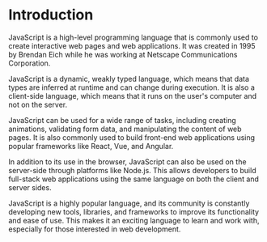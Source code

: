 # Introduction

JavaScript is a high-level programming language that is commonly used to create interactive web pages and web applications. It was created in 1995 by Brendan Eich while he was working at Netscape Communications Corporation.

JavaScript is a dynamic, weakly typed language, which means that data types are inferred at runtime and can change during execution. It is also a client-side language, which means that it runs on the user's computer and not on the server.

JavaScript can be used for a wide range of tasks, including creating animations, validating form data, and manipulating the content of web pages. It is also commonly used to build front-end web applications using popular frameworks like React, Vue, and Angular.

In addition to its use in the browser, JavaScript can also be used on the server-side through platforms like Node.js. This allows developers to build full-stack web applications using the same language on both the client and server sides.

JavaScript is a highly popular language, and its community is constantly developing new tools, libraries, and frameworks to improve its functionality and ease of use. This makes it an exciting language to learn and work with, especially for those interested in web development.
